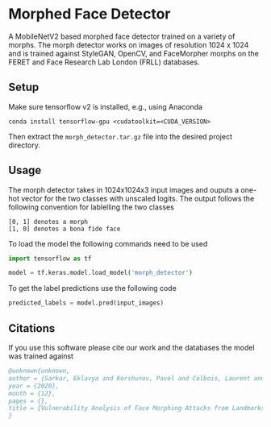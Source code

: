 # Morphed Face Detector
A MobileNetV2 based morphed face detector trained on a variety of morphs. The morph detector works on images of resolution 1024 x 1024 and is trained against StyleGAN, OpenCV, and FaceMorpher morphs on the FERET and Face Research Lab London (FRLL) databases.


## Setup
Make sure tensorflow v2 is installed, e.g., using Anaconda
```
conda install tensorflow-gpu <cudatoolkit=<CUDA_VERSION>
```
Then extract the `morph_detector.tar.gz` file into the desired project directory.

## Usage
The morph detector takes in 1024x1024x3 input images and ouputs a one-hot vector for the two classes with unscaled logits.
The output follows the following convention for lablelling the two classes
```
[0, 1] denotes a morph
[1, 0] denotes a bona fide face
```
To load the model the following commands need to be used
```python
import tensorflow as tf

model = tf.keras.model.load_model('morph_detector')
```
To get the label predictions use the following code
```python
predicted_labels = model.pred(input_images)
```

## Citations
If you use this software please cite our work and the databases the model was trained against
```bibtex
@unknown{unknown,
author = {Sarkar, Eklavya and Korshunov, Pavel and Colbois, Laurent and Marcel, Sébastien},
year = {2020},
month = {12},
pages = {},
title = {Vulnerability Analysis of Face Morphing Attacks from Landmarks and Generative Adversarial Networks}
}
```
